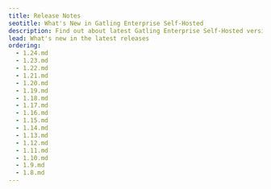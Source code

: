 ```yaml
---
title: Release Notes
seotitle: What's New in Gatling Enterprise Self-Hosted
description: Find out about latest Gatling Enterprise Self-Hosted versions and the new features
lead: What's new in the latest releases
ordering:
  - 1.24.md
  - 1.23.md
  - 1.22.md
  - 1.21.md
  - 1.20.md
  - 1.19.md
  - 1.18.md
  - 1.17.md
  - 1.16.md
  - 1.15.md
  - 1.14.md
  - 1.13.md
  - 1.12.md
  - 1.11.md
  - 1.10.md
  - 1.9.md
  - 1.8.md
---
```

